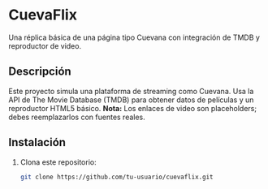 # CuevaFlix
Una réplica básica de una página tipo Cuevana con integración de TMDB y reproductor de video.

## Descripción
Este proyecto simula una plataforma de streaming como Cuevana. Usa la API de The Movie Database (TMDB) para obtener datos de películas y un reproductor HTML5 básico. **Nota:** Los enlaces de video son placeholders; debes reemplazarlos con fuentes reales.

## Instalación
1. Clona este repositorio:
   ```bash
   git clone https://github.com/tu-usuario/cuevaflix.git

